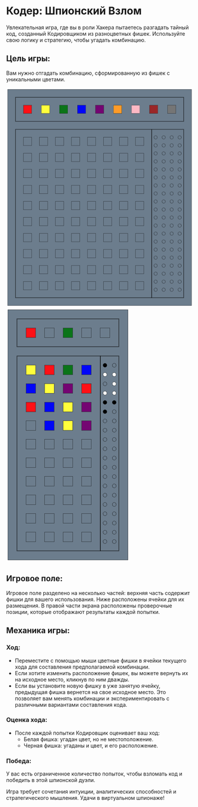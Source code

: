 # Кодер: Шпионский Взлом
Увлекательная игра, где вы в роли Хакера пытаетесь разгадать тайный код, созданный Кодировщиком из разноцветных фишек. Используйте свою логику и стратегию, чтобы угадать комбинацию.

## Цель игры:
Вам нужно отгадать комбинацию, сформированную из фишек с уникальными цветами.

![game1.png](images/game1.png)
![game2.png](images/game2.png)

## Игровое поле:
Игровое поле разделено на несколько частей: верхняя часть содержит фишки для вашего использования.
Ниже расположены ячейки для их размещения. В правой части экрана расположены проверочные позиции, которые отображают результаты каждой попытки.

## Механика игры:
### Ход:
- Переместите с помощью мыши цветные фишки в ячейки текущего хода для составления предполагаемой комбинации.
- Если хотите изменить расположение фишек, вы можете вернуть их на исходное место, кликнув по ним дважды.
- Если вы установите новую фишку в уже занятую ячейку, предыдущая фишка вернется на свое исходное место. Это позволяет вам менять комбинации и экспериментировать с различными вариантами составления кода.

### Оценка хода:
- После каждой попытки Кодировщик оценивает ваш ход:
  - Белая фишка: угадан цвет, но не местоположение.
  - Черная фишка: угаданы и цвет, и его расположение.

### Победа:
У вас есть ограниченное количество попыток, чтобы взломать код и победить в этой шпионской дуэли.

Игра требует сочетания интуиции, аналитических способностей и стратегического мышления. Удачи в виртуальном шпионаже!
